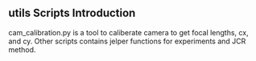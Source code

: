 ## utils Scripts Introduction

cam_calibration.py is a tool to caliberate camera to get focal lengths, cx, and cy.
Other scripts contains jelper functions for experiments and JCR method.